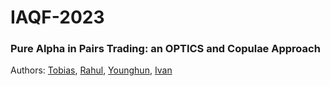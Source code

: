 # IAQF-2023

### Pure Alpha in Pairs Trading: an OPTICS and Copulae Approach 

Authors: [Tobias](https://github.com/tobiasdelpozo/), [Rahul](https://github.com/rahul-agar), [Younghun](https://github.com/leeway00), [Ivan](https://github.com/TheRealSorcerer)
